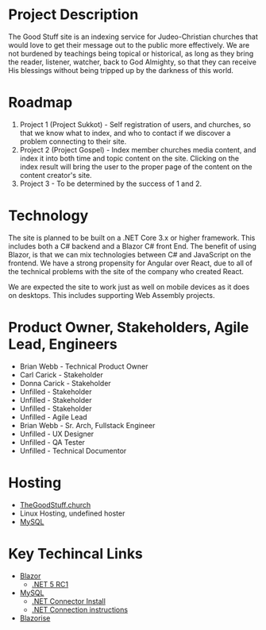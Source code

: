 # Project Description
The Good Stuff site is an indexing service for Judeo-Christian churches that would love to get their message out to the public more effectively. We are not burdened by teachings being topical or historical, as long as they bring the reader, listener, watcher, back to God Almighty, so that they can receive His blessings without being tripped up by the darkness of this world.

# Roadmap
1. Project 1 (Project Sukkot) - Self registration of users, and churches, so that we know what to index, and who to contact if we discover a problem connecting to their site.
2. Project 2 (Project Gospel) - Index member churches media content, and index it into both time and topic content on the site. Clicking on the index result will bring the user to the proper page of the content on the content creator's site.
3. Project 3 - To be determined by the success of 1 and 2.

# Technology
The site is planned to be built on a .NET Core 3.x or higher framework. This includes both a C# backend and a Blazor C# front End. The benefit of using Blazor, is that we can mix technologies between C# and JavaScript on the frontend. We have a strong propensity for Angular over React, due to all of the technical problems with the site of the company who created React.

We are expected the site to work just as well on mobile devices as it does on desktops. This includes supporting Web Assembly projects.

# Product Owner, Stakeholders, Agile Lead, Engineers
* Brian Webb - Technical Product Owner
* Carl Carick - Stakeholder
* Donna Carick - Stakeholder
* Unfilled - Stakeholder
* Unfilled - Stakeholder
* Unfilled - Stakeholder
* Unfilled - Agile Lead
* Brian Webb - Sr. Arch, Fullstack Engineer 
* Unfilled - UX Designer
* Unfilled - QA Tester
* Unfilled - Technical Documentor

# Hosting
* [TheGoodStuff.church](http://TheGoodStuff.church)
* Linux Hosting, undefined hoster
* [MySQL](https://www.mysql.com/) 

# Key Techincal Links
* [Blazor](https://dotnet.microsoft.com/apps/aspnet/web-apps/blazor)
  * [.NET 5 RC1](https://devblogs.microsoft.com/dotnet/announcing-net-5-0-rc-1/)
* [MySQL](https://dev.mysql.com/downloads/mysql/)
  * [.NET Connector Install](https://dev.mysql.com/doc/connector-net/en/connector-net-installation-binary-nuget.html)
  * [.NET Connection instructions](https://dev.mysql.com/doc/connector-net/en/connector-net-connections-string.html)
* [Blazorise](https://blazorise.com/)